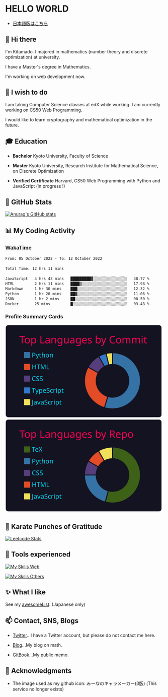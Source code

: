 # HELLO WORLD

* [日本語版はこちら](./README.ja.md)

## 👋 Hi there

I'm Kitamado. I majored in mathematics (number theory and discrete optimization) at university.

I have a Master's degree in Mathematics.

I'm working on web development now.

## 🌱 I wish to do

I am taking Computer Science classes at edX while working. I am currently working on CS50 Web Programming.

I would like to learn cryptography and mathematical optimization in the future.

## 🎓 Education

* **Bachelor** Kyoto University, Faculty of Science

* **Master** Kyoto University, Research Institute for Mathematical Science, on Discrete Optimization

* **Verified Certificate** Harvard, CS50 Web Programming with Python and JavaScript (in progress !)

## 🔭 GitHub Stats

[![Anurag's GitHub stats](https://github-readme-stats.vercel.app/api?username=Seasawher&count_private=true&theme=github_dark&show_icons=true)](https://github.com/anuraghazra/github-readme-stats)

## :bar_chart: My Coding Activity

### [WakaTime](https://wakatime.com/)

<!--START_SECTION:waka-->

```text
From: 05 October 2022 - To: 12 October 2022

Total Time: 12 hrs 11 mins

JavaScript   4 hrs 43 mins   █████████▓░░░░░░░░░░░░░░░   38.77 %
HTML         2 hrs 11 mins   ████▒░░░░░░░░░░░░░░░░░░░░   17.98 %
Markdown     1 hr 30 mins    ███░░░░░░░░░░░░░░░░░░░░░░   12.32 %
Python       1 hr 20 mins    ██▓░░░░░░░░░░░░░░░░░░░░░░   11.06 %
JSON         1 hr 2 mins     ██░░░░░░░░░░░░░░░░░░░░░░░   08.50 %
Docker       25 mins         █░░░░░░░░░░░░░░░░░░░░░░░░   03.48 %
```

<!--END_SECTION:waka-->

### Profile Summary Cards

[![profile summary card, most commit language](profile-summary-card-output/2077/2-most-commit-language.svg)](https://github.com/vn7n24fzkq/github-profile-summary-cards) [![profile summary card, repos per language](profile-summary-card-output/2077/1-repos-per-language.svg)](https://github.com/vn7n24fzkq/github-profile-summary-cards)

## :punch: Karate Punches of Gratitude

[![Leetcode Stats](https://leetcard.jacoblin.cool/Seasawher)](https://github.com/JacobLinCool/LeetCode-Stats-Card)

## 🧰 Tools experienced

[![My Skills Web](https://skillicons.dev/icons?i=bootstrap,jquery,laravel,django&theme=dark)](https://skillicons.dev)

[![My Skills Others](https://skillicons.dev/icons?i=mysql,sqlite,git,docker,vscode&theme=dark)](https://skillicons.dev)

## :sparkles: What I like

See my [awesomeList](./awesomeList.md). (Japanese only)

## 📫 Contact, SNS, Blogs

* [Twitter](https://twitter.com/seasawher)...I have a Twitter account, but please do not contact me here.

* [Blog](https://seasawher.hatenablog.com/)...My blog on math.

* [GitBook](https://kitamado.gitbook.io/diary/)...My public memo.

## :bow: Acknowledgments

* The image used as my github icon: みーなのキャラメーカー(β版) (This service no longer exists)
